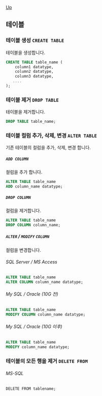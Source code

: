 [Up](./index.md)

## 테이블

### 테이블 생성 `CREATE TABLE`

테이블을 생성합니다.

```sql
CREATE TABLE table_name (
    column1 datatype,
    column2 datatype,
    column3 datatype,
   ....
);
```

### 테이블 제거 `DROP TABLE`

테이블을 제거합니다.

```sql
DROP TABLE table_name;
```

### 테이블 컬럼 추가, 삭제, 변경 `ALTER TABLE`

기존 테이블의 컬럼을 추가, 삭제, 변경 합니다.

##### `ADD COLUMN`

컬럼을 추가 합니다.

```sql
ALTER TABLE table_name
ADD column_name datatype; 
```

##### `DROP COLUMN`

컬럼을 제거합니다.

```sql
ALTER TABLE table_name
DROP COLUMN column_name;
```

##### `ALTER` / `MODIFY` `COLUMN`

컬럼을 변경합니다.

###### SQL Server / MS Access

```sql
ALTER TABLE table_name
ALTER COLUMN column_name datatype;
```

###### My SQL / Oracle (10G 전)

```sql
ALTER TABLE table_name
MODIFY COLUMN column_name datatype; 
```

###### My SQL / Oracle (10G 이후)

```sql
ALTER TABLE table_name
MODIFY column_name datatype;
```

### 테이블의 모든 행을 제거 `DELETE FROM`

###### MS-SQL

```mssql
DELETE FROM tablename;
```

